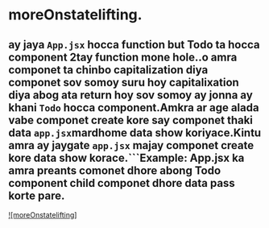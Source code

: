 # moreOnstatelifting.

## ay jaya `App.jsx` hocca function but Todo ta hocca component 2tay function mone hole..o amra componet ta chinbo capitalization diya componet sov somoy suru hoy capitalixation diya abog ata return hoy sov somoy ay jonna ay khani `Todo` hocca component.Amkra ar age alada vabe componet create kore say componet thaki data `app.jsx`mardhome data show koriyace.Kintu amra ay jaygate `app.jsx` majay componet create kore data show korace.```Example: App.jsx ka amra preants comonet dhore abong Todo component child componet dhore data pass korte pare.

[![moreOnstatelifting]](https://www.youtube.com/watch?v=ajge9ZlrEqs&list=PLgH5QX0i9K3rGtitufynBKMy5gAFpa1y8&index=33)

